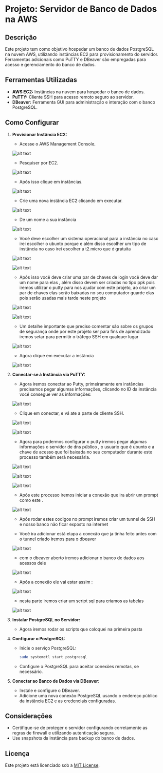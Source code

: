 # Projeto: Servidor de Banco de Dados na AWS

## Descrição
Este projeto tem como objetivo hospedar um banco de dados PostgreSQL na nuvem AWS, utilizando instâncias EC2 para provisionamento do servidor. Ferramentas adicionais como PuTTY e DBeaver são empregadas para acesso e gerenciamento do banco de dados.

## Ferramentas Utilizadas
- **AWS EC2:** Instâncias na nuvem para hospedar o banco de dados.
- **PuTTY:** Cliente SSH para acesso remoto seguro ao servidor.
- **DBeaver:** Ferramenta GUI para administração e interação com o banco PostgreSQL.

## Como Configurar
1. **Provisionar Instância EC2:**
   - Acesse o AWS Management Console.

   ![alt text](img\image.png)


   - Pesquiser por EC2.

   ![alt text](img\image-1.png)


   - Após isso clique em instâncias.

   ![alt text](img\image-2.png)


   - Crie uma nova instância EC2 clicando em executar.

   ![alt text](img\image-3.png)


   - De um nome a sua instância

   ![alt text](img\image-4.png)

   - Você deve escolher um sistema operacional para a instância no caso irei escolher o ubunto porque e além disso escolher um tipo de instância no caso irei escolher a t2.micro que é gratuita

   ![alt text](img\image-5.png)


   ![alt text](img\image-6.png)


   - Após isso você deve criar uma par de chaves de login você deve dar um nome para elas , além disso devem ser criadas no tipo ppk pois iremos utilizar o putty para nos ajudar com este projeto, ao criar um par de chaves elas serão baixadas no seu computador guarde elas pois serão usadas mais tarde neste projeto

   ![alt text](img\image-7.png)

   ![alt text](img\image-8.png)


   - Um detalhe importante que preciso comentar são sobre os grupos de segurança onde por este projeto ser para fins de aprendizado iremos setar para permitir o tráfego SSH em qualquer lugar 

   ![alt text](img\image-9.png)


   - Agora clique em executar a instância

   ![alt text](img\image-11.png)




2. **Conectar-se à Instância via PuTTY:**
   - Agora iremos conectar ao Putty, primeiramente em instâncias precisamos pegar algumas informações, clicando no ID da instância você consegue ver as informações:

   ![alt text](img\image-13.png)


   - Clique em conectar, e vá ate a parte de cliente SSH.

   ![alt text](img\image-15.png)

   ![alt text](img\image-16.png)


   - Agora para podermos configurar o putty iremos pegar algumas informações o servidor de dns público , o usuario que é ubunto e a chave de acesso que foi baixada no seu computador durante este processo também será necessária.

   ![alt text](img\image-20.png)


   ![alt text](img\image-18.png)


   ![alt text](img\image-19.png)



   
   - Após este processo iremos iniciar a conexão que ira abrir um prompt como este .

   ![alt text](img\image-21.png)

   - Após rodar estes codigos no prompt iremos criar um tunnel de SSH e nosso banco não ficar exposto na internet 

   - Você ira adicionar está etapa a conexão que ja tinha feito antes com o tunnel criado iremos para o dbeaver

   ![alt text](img\image-23.png)

   - com o dbeaver aberto iremos adicionar o banco de dados aos acessos dele 

   ![alt text](img\image-24.png)

   - Após a conexão ele vai estar assim : 

   ![alt text](img\image-25.png)

   - nesta parte iremos criar um script sql para criamos as tabelas 

   ![alt text](img\image-26.png)









3. **Instalar PostgreSQL no Servidor:**
   
   - Agora iremos rodar os scripts que coloquei na primeira pasta

4. **Configurar o PostgreSQL:**
   - Inicie o serviço PostgreSQL:
     ```bash
     sudo systemctl start postgresql
     ```
   - Configure o PostgreSQL para aceitar conexões remotas, se necessário.

5. **Conectar ao Banco de Dados via DBeaver:**
   - Instale e configure o DBeaver.
   - Adicione uma nova conexão PostgreSQL usando o endereço público da instância EC2 e as credenciais configuradas.

## Considerações
- Certifique-se de proteger o servidor configurando corretamente as regras de firewall e utilizando autenticação segura.
- Use snapshots da instância para backup do banco de dados.

## Licença
Este projeto está licenciado sob a [MIT License](LICENSE).
